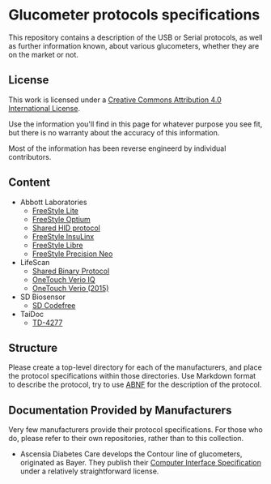 # Glucometer protocols specifications

This repository contains a description of the USB or Serial protocols,
as well as further information known, about various glucometers,
whether they are on the market or not.

## License

This work is licensed under a [Creative Commons Attribution 4.0 International
License](https://creativecommons.org/licenses/by/4.0/).

Use the information you'll find in this page for whatever purpose you
see fit, but there is no warranty about the accuracy of this
information.

Most of the information has been reverse engineerd by individual
contributors.

## Content

* Abbott Laboratories
  - [FreeStyle Lite](abbott/freestyle-lite.md)
  - [FreeStyle Optium](abbott/freestyle-optium.md)
  - [Shared HID protocol](abbott/shared-hid-protocol.md)
  - [FreeStyle InsuLinx](abbott/freestyle-insulinx.md)
  - [FreeStyle Libre](abbott/freestyle-libre.md)
  - [FreeStyle Precision Neo](abbott/freestyle-precision-neo.md)
* LifeScan
  - [Shared Binary Protocol](lifescan/shared-binary-protocol.md)
  - [OneTouch Verio IQ](lifescan/onetouch-verio-iq.md)
  - [OneTouch Verio (2015)](lifescan/onetouch-verio-2015.md)
* SD Biosensor
  - [SD Codefree](sd-biosensor/codefree.md)
* TaiDoc
  - [TD-4277](taidoc/td4277.md)

## Structure

Please create a top-level directory for each of the manufacturers, and
place the protocol specifications within those directories. Use
Markdown format to describe the protocol, try to use
[ABNF](https://en.wikipedia.org/wiki/Augmented_Backus%E2%80%93Naur_Form)
for the description of the protocol.

## Documentation Provided by Manufacturers

Very few manufacturers provide their protocol specifications. For those who do,
please refer to their own repositories, rather than to this collection.

 * Ascensia Diabetes Care develops the Contour line of glucometers, originated
   as Bayer. They publish their [Computer Interface
   Specification](http://protocols.ascensia.com/Programming-Guide.aspx) under a
   relatively straightforward license.
